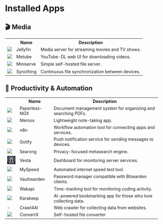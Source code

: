# Installed Apps

<h2>🎬 Media</h2>
<table>
    <tr>
        <th></th>
        <th>Name</th>
        <th>Description</th>
    </tr>
    <tr>
        <td><img src="https://cdn.jsdelivr.net/gh/walkxcode/dashboard-icons/svg/jellyfin.svg" width="32" /></td>
        <td>Jellyfin</td>
        <td>Media server for streaming movies and TV shows.</td>
    </tr>
    <tr>
        <td><img src="https://cdn.jsdelivr.net/gh/walkxcode/dashboard-icons/svg/metube.svg" width="32" /></td>
        <td>Metube</td>
        <td>YouTube-DL web UI for downloading videos.</td>
    </tr>
    <tr>
        <td><img src="https://github.com/svenstaro/miniserve/raw/master/data/logo.svg" width="32" /></td>
        <td>Miniserve</td>
        <td>Simple self-hosted file server.</td>
    </tr>
    <tr>
        <td><img src="https://cdn.jsdelivr.net/gh/walkxcode/dashboard-icons/svg/syncthing.svg" width="32" /></td>
        <td>Syncthing</td>
        <td>Continuous file synchronization between devices.</td>
    </tr>
</table>

<h2>📝 Productivity & Automation</h2>
<table>
    <tr>
        <th></th>
        <th>Name</th>
        <th>Description</th>
    </tr>
    <tr>
        <td><img src="https://cdn.jsdelivr.net/gh/walkxcode/dashboard-icons/svg/paperless-ngx.svg" width="32" /></td>
        <td>Paperless-NGX</td>
        <td>Document management system for organizing and searching PDFs.</td>
    </tr>
    <tr>
        <td><img src="https://cdn.jsdelivr.net/gh/walkxcode/dashboard-icons/png/memos.png" width="32" /></td>
        <td>Memos</td>
        <td>Lightweight note-taking app.</td>
    </tr>
    <tr>
        <td><img src="https://cdn.jsdelivr.net/gh/walkxcode/dashboard-icons/svg/n8n.svg" width="32" /></td>
        <td>n8n</td>
        <td>Workflow automation tool for connecting apps and services.</td>
    </tr>
    <tr>
        <td><img src="https://cdn.jsdelivr.net/gh/walkxcode/dashboard-icons/svg/gotify.svg" width="32" /></td>
        <td>Gotify</td>
        <td>Push notification service for sending messages to devices.</td>
    </tr>
    <tr>
        <td><img src="https://cdn.jsdelivr.net/gh/walkxcode/dashboard-icons/png/searxng.png" width="32" /></td>
        <td>Searxng</td>
        <td>Privacy-focused metasearch engine.</td>
    </tr>
    <tr>
        <td><img src="https://raw.githubusercontent.com/Veirt/vesta/refs/heads/master/static/logo-bg.png" width="32" /></td>
        <td>Vesta</td>
        <td>Dashboard for monitoring server services.</td>
    </tr>
    <tr>
        <td><img src="https://i.imgur.com/aCmA6rH.png" width="32" /></td>
        <td>MySpeed</td>
        <td>Automated internet speed test tool.</td>
    </tr>
    <tr>
        <td><img src="https://cdn.jsdelivr.net/gh/walkxcode/dashboard-icons/svg/vaultwarden.svg" width="32" /></td>
        <td>Vaultwarden</td>
        <td>Password manager compatible with Bitwarden clients.</td>
    </tr>
    <tr>
        <td><img src="https://cdn.jsdelivr.net/gh/walkxcode/dashboard-icons/svg/wakapi.svg" width="32" /></td>
        <td>Wakapi</td>
        <td>Time-tracking tool for monitoring coding activity.</td>
    </tr>
    <tr>
        <td><img src="https://cdn.jsdelivr.net/gh/walkxcode/dashboard-icons/svg/hoarder.svg" width="32" /></td>
        <td>Karakeep</td>
        <td>AI-powered bookmarking app for those who love collecting data.</td>
    </tr>
    <tr>
        <td>-</td>
        <td>Crawl4AI</td>
        <td>Web crawler for collecting data from websites.</td>
    </tr>
    <tr>
        <td><img src="https://media.sys.truenas.net/apps/convertx/icons/icon.png" width="32" /></td>
        <td>ConvertX</td>
        <td>Self-hosted file converter</td>
    </tr>
</table>
